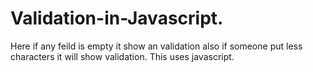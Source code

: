 # Validation-in-Javascript. 
Here if any feild is empty it show an validation also if someone put less characters it will show validation. This uses javascript.
